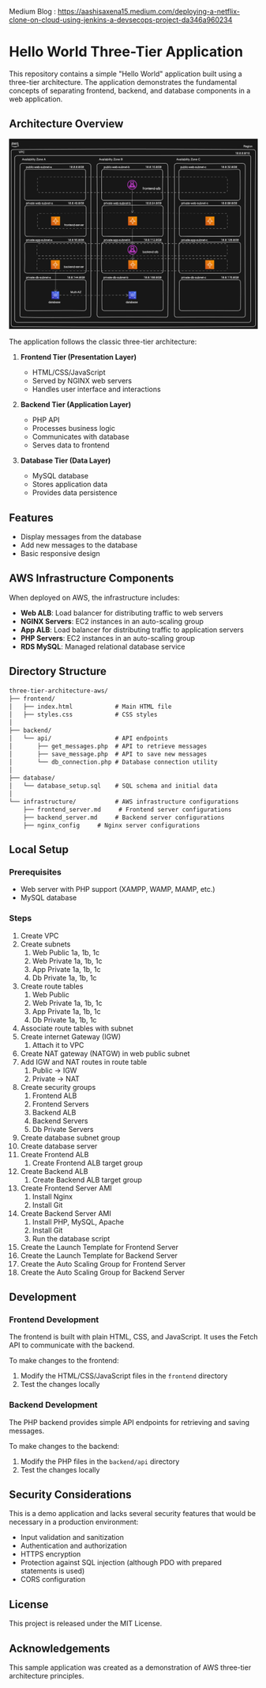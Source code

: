 Medium Blog : https://aashisaxena15.medium.com/deploying-a-netflix-clone-on-cloud-using-jenkins-a-devsecops-project-da346a960234

# Hello World Three-Tier Application

This repository contains a simple "Hello World" application built using a three-tier architecture. The application demonstrates the fundamental concepts of separating frontend, backend, and database components in a web application.

## Architecture Overview

![alt text](aws-three-tier-architecture.png)

The application follows the classic three-tier architecture:

1. **Frontend Tier (Presentation Layer)**
   - HTML/CSS/JavaScript
   - Served by NGINX web servers
   - Handles user interface and interactions

2. **Backend Tier (Application Layer)**
   - PHP API
   - Processes business logic
   - Communicates with database
   - Serves data to frontend

3. **Database Tier (Data Layer)**
   - MySQL database
   - Stores application data
   - Provides data persistence

## Features

- Display messages from the database
- Add new messages to the database
- Basic responsive design

## AWS Infrastructure Components

When deployed on AWS, the infrastructure includes:

- **Web ALB**: Load balancer for distributing traffic to web servers
- **NGINX Servers**: EC2 instances in an auto-scaling group
- **App ALB**: Load balancer for distributing traffic to application servers
- **PHP Servers**: EC2 instances in an auto-scaling group
- **RDS MySQL**: Managed relational database service

## Directory Structure

```
three-tier-architecture-aws/
├── frontend/
│   ├── index.html            # Main HTML file
│   ├── styles.css            # CSS styles
│
├── backend/
│   └── api/                  # API endpoints
│       ├── get_messages.php  # API to retrieve messages
│       ├── save_message.php  # API to save new messages
│       └── db_connection.php # Database connection utility
│
├── database/
│   └── database_setup.sql    # SQL schema and initial data
│
└── infrastructure/           # AWS infrastructure configurations
    ├── frontend_server.md     # Frontend server configurations
    ├── backend_server.md     # Backend server configurations
    ├── nginx_config     # Nginx server configurations
```

## Local Setup

### Prerequisites

- Web server with PHP support (XAMPP, WAMP, MAMP, etc.)
- MySQL database

### Steps

1. Create VPC
2. Create subnets
    1. Web Public 1a, 1b, 1c
    2. Web Private 1a, 1b, 1c
    3. App Private 1a, 1b, 1c
    4. Db Private 1a, 1b, 1c
3. Create route tables
    1. Web Public
    2. Web Private 1a, 1b, 1c
    3. App Private 1a, 1b, 1c
    4. Db Private 1a, 1b, 1c
4. Associate route tables with subnet
5. Create internet Gateway (IGW)
    1. Attach it to VPC
6. Create NAT gateway (NATGW) in web public subnet
7. Add IGW and NAT routes in route table
    1. Public -> IGW
    2. Private -> NAT
8. Create security groups
    1. Frontend ALB
    2. Frontend Servers
    3. Backend ALB
    4. Backend Servers
    5. Db Private Servers
9. Create database subnet group
10. Create database server
11. Create Frontend ALB
    1. Create Frontend ALB target group 
12. Create Backend ALB
    1. Create Backend ALB target group
13. Create Frontend Server AMI
    1. Install Nginx
    2. Install Git
14. Create Backend Server AMI
    1. Install PHP, MySQL, Apache
    2. Install Git
    3. Run the database script
15. Create the Launch Template for Frontend Server
16. Create the Launch Template for Backend Server
17. Create the Auto Scaling Group for Frontend Server
18. Create the Auto Scaling Group for Backend Server

## Development

### Frontend Development

The frontend is built with plain HTML, CSS, and JavaScript. It uses the Fetch API to communicate with the backend.

To make changes to the frontend:
1. Modify the HTML/CSS/JavaScript files in the `frontend` directory
2. Test the changes locally

### Backend Development

The PHP backend provides simple API endpoints for retrieving and saving messages.

To make changes to the backend:
1. Modify the PHP files in the `backend/api` directory
2. Test the changes locally

## Security Considerations

This is a demo application and lacks several security features that would be necessary in a production environment:

- Input validation and sanitization
- Authentication and authorization
- HTTPS encryption
- Protection against SQL injection (although PDO with prepared statements is used)
- CORS configuration

## License

This project is released under the MIT License.

## Acknowledgements

This sample application was created as a demonstration of AWS three-tier architecture principles.
